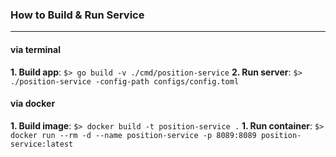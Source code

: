 ### How to Build & Run Service
----
#### via terminal
**1. Build app**: ```$> go build -v ./cmd/position-service```
**2. Run server**: ```$> ./position-service -config-path configs/config.toml```
#### via docker
**1. Build image**: ```$> docker build -t position-service .```
**1. Run container**: ```$> docker run --rm -d --name position-service -p 8089:8089 position-service:latest```
